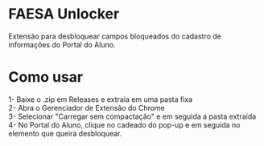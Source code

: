 # FAESA Unlocker
Extensão para desbloquear campos bloqueados do cadastro de informações do Portal do Aluno.

# Como usar
1- Baixe o .zip em Releases e extraia em uma pasta fixa <br/>
2- Abra o Gerenciador de Extensão do Chrome <br/>
3- Selecionar "Carregar sem compactação" e em seguida a pasta extraída <br/>
4- No Portal do Aluno, clique no cadeado do pop-up e em seguida no elemento que queira desbloquear.
